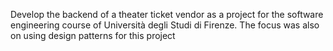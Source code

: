 Develop the backend of a theater ticket vendor as a project for the software engineering course of Università degli Studi di Firenze.
The focus was also on using design patterns for this project
